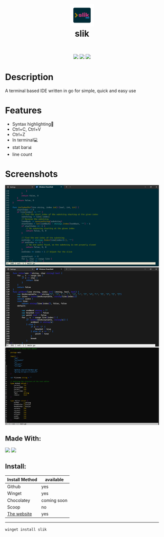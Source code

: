 <div align="center">
      <h1> <img src="https://raw.githubusercontent.com/BobdaProgrammer/slik/main/README_files/slik.png" width="80px"><br/>slik</h1>
     </div>
<p align="center"> <a href="https://github.com/BobdaProgrammer/slik" target="_blank"><img alt="" src="https://img.shields.io/badge/Github-302D41?style=for-the-badge&logo=github" style="vertical-align:center" /></a>
<a href="https://slik.softwarespot.top" target="_blank"><img alt="" src="https://img.shields.io/badge/Website-302D41?style=for-the-badge&logo=dribbble" style="vertical-align:center" /></a>
<p align="center">
    <a href="https://github.com/BobdaProgrammer/slik/pulse"><img src="https://img.shields.io/github/last-commit/BobdaProgrammer/slik?style=for-the-badge&logo=github&color=7dc4e4&logoColor=D9E0EE&labelColor=302D41"></a>
    <a href="https://github.com/BobdaProgrammer/slik/releases/latest"><img src="https://img.shields.io/github/v/release/BobdaProgrammer/slik?style=for-the-badge&logo=gitbook&color=8bd5ca&logoColor=D9E0EE&labelColor=302D41"></a>
    <a href="https://github.com/BobdaProgrammer/slik/stargazers"><img src="https://img.shields.io/github/stars/BobdaProgrammer/slik?style=for-the-badge&logo=apachespark&color=eed49f&logoColor=D9E0EE&labelColor=302D41"></a>
</p>

# Description
A terminal based IDE written in go for simple, quick and easy use

# Features
- Syntax highlighting🎨
- Ctrl+C, Ctrl+V
- Ctrl+Z
- In terminal💻
- stat bar📊
- line count 
# Screenshots
 <img src="https://github.com/BobdaProgrammer/slik/blob/main/README_files/terminalAppSolorizedDarkTheme.png?raw=true"> <img src="https://github.com/BobdaProgrammer/slik/blob/main/README_files/TerminalAppCustomTheme.png?raw=true"> <img src="https://github.com/BobdaProgrammer/slik/blob/main/README_files/cmd.png?raw=true">
## Made With:
![](https://img.shields.io/badge/termbox-4298B8.svg?style=for-the-badge&logoColor=white)
![](https://img.shields.io/badge/go-%2300ADD8.svg?style=for-the-badge&logo=go&logoColor=white)

## Install:
Install Method | available
----------------|----------
Github | yes
Winget|yes
Chocolatey| coming soon
Scoop|no
[The website](https://slik.softwarespot.top)| yes
---------------------------------
```
winget install slik
```

<!-- </> with 💛 by readMD (https://readmd.itsvg.in) -->
    
